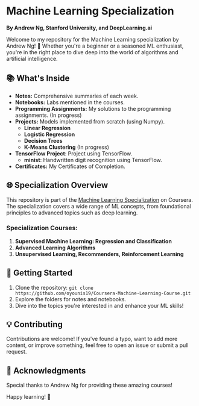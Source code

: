 # Machine Learning Specialization 
**By Andrew Ng, Stanford University, and DeepLearning.ai**

Welcome to my repository for the Machine Learning specialization by Andrew Ng! 🤖 Whether you're a beginner or a seasoned ML enthusiast, you're in the right place to dive deep into the world of algorithms and artificial intelligence.

## 📚 What's Inside

- **Notes:** Comprehensive summaries of each week.
- **Notebooks:** Labs mentioned in the courses.
- **Programming Assignments:** My solutions to the programming assignments. (In progress)
- **Projects:** Models implemented from scratch (using Numpy).
    - **Linear Regression**
    - **Logistic Regression**
    - **Decision Trees**
    - **K-Means Clustering** (In progress)
- **TensorFlow Project**: Project using TensorFlow.
    - **minist**: Handwritten digit recognition using TensorFlow.
- **Certificates:** My Certificates of Completion.

## 🌐 Specialization Overview

This repository is part of the [Machine Learning Specialization](https://www.coursera.org/specializations/machine-learning-introduction) on Coursera. The specialization covers a wide range of ML concepts, from foundational principles to advanced topics such as deep learning.

### Specialization Courses:

1. **Supervised Machine Learning: Regression and Classification**
2. **Advanced Learning Algorithms**
3. **Unsupervised Learning, Recommenders, Reinforcement Learning**

## 🚀 Getting Started

1. Clone the repository: `git clone https://github.com/oyounis19/Coursera-Machine-Learning-Course.git`
2. Explore the folders for notes and notebooks.
3. Dive into the topics you're interested in and enhance your ML skills!

## 💡 Contributing

Contributions are welcome! If you've found a typo, want to add more content, or improve something, feel free to open an issue or submit a pull request.

## 🌟 Acknowledgments

Special thanks to Andrew Ng for providing these amazing courses!

Happy learning! 🚀
